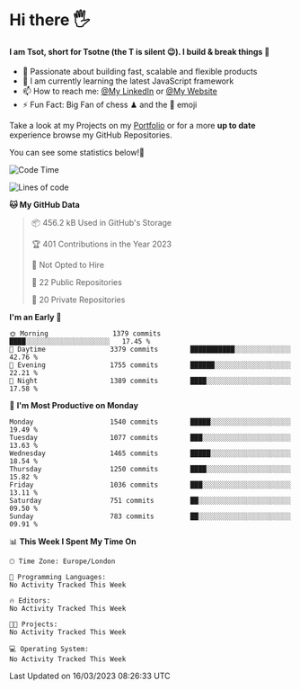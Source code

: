 # Hi there :raised_hand_with_fingers_splayed:
#### I am Tsot, short for Tsotne (the T is silent :wink:). I build & break things :space_invader:
- :telescope: Passionate about building fast, scalable and flexible products
- :seedling: I am currently learning the latest JavaScript framework 
- :mailbox: How to reach me: [@My LinkedIn](https://www.linkedin.com/in/tsotne-gvadzabia/) or [@My Website](https://tsotne.co.uk/contact)
- :zap: Fun Fact: Big Fan of chess ♟ and the 👾 emoji

Take a look at my Projects on my [Portfolio](https://tsotne.co.uk/) or for a more **up to date** experience browse my GitHub Repositories.

You can see some statistics below!:space_invader:
<!--START_SECTION:waka-->
![Code Time](http://img.shields.io/badge/Code%20Time-761%20hrs%202%20mins-blue)

![Lines of code](https://img.shields.io/badge/From%20Hello%20World%20I%27ve%20Written-4.5%20million%20lines%20of%20code-blue)

**🐱 My GitHub Data** 

> 📦 456.2 kB Used in GitHub's Storage 
 > 
> 🏆 401 Contributions in the Year 2023
 > 
> 🚫 Not Opted to Hire
 > 
> 📜 22 Public Repositories 
 > 
> 🔑 20 Private Repositories 
 > 
**I'm an Early 🐤** 

```text
🌞 Morning                1379 commits        ████░░░░░░░░░░░░░░░░░░░░░   17.45 % 
🌆 Daytime                3379 commits        ███████████░░░░░░░░░░░░░░   42.76 % 
🌃 Evening                1755 commits        ██████░░░░░░░░░░░░░░░░░░░   22.21 % 
🌙 Night                  1389 commits        ████░░░░░░░░░░░░░░░░░░░░░   17.58 % 
```
📅 **I'm Most Productive on Monday** 

```text
Monday                   1540 commits        █████░░░░░░░░░░░░░░░░░░░░   19.49 % 
Tuesday                  1077 commits        ███░░░░░░░░░░░░░░░░░░░░░░   13.63 % 
Wednesday                1465 commits        █████░░░░░░░░░░░░░░░░░░░░   18.54 % 
Thursday                 1250 commits        ████░░░░░░░░░░░░░░░░░░░░░   15.82 % 
Friday                   1036 commits        ███░░░░░░░░░░░░░░░░░░░░░░   13.11 % 
Saturday                 751 commits         ██░░░░░░░░░░░░░░░░░░░░░░░   09.50 % 
Sunday                   783 commits         ██░░░░░░░░░░░░░░░░░░░░░░░   09.91 % 
```


📊 **This Week I Spent My Time On** 

```text
🕑︎ Time Zone: Europe/London

💬 Programming Languages: 
No Activity Tracked This Week

🔥 Editors: 
No Activity Tracked This Week

🐱‍💻 Projects: 
No Activity Tracked This Week

💻 Operating System: 
No Activity Tracked This Week
```


 Last Updated on 16/03/2023 08:26:33 UTC
<!--END_SECTION:waka-->
